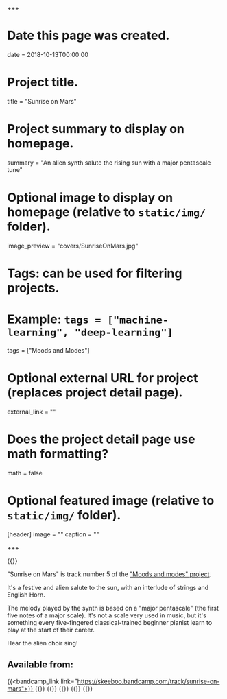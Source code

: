 +++
# Date this page was created.
date = 2018-10-13T00:00:00

# Project title.
title = "Sunrise on Mars"

# Project summary to display on homepage.
summary = "An alien synth salute the rising sun with a major pentascale tune"

# Optional image to display on homepage (relative to `static/img/` folder).
image_preview = "covers/SunriseOnMars.jpg"

# Tags: can be used for filtering projects.
# Example: `tags = ["machine-learning", "deep-learning"]`
tags = ["Moods and Modes"]

# Optional external URL for project (replaces project detail page).
external_link = ""

# Does the project detail page use math formatting?
math = false

# Optional featured image (relative to `static/img/` folder).
[header]
image = ""
caption = ""

+++

{{<bandcamp title="Sunrise On Mars" track="3616695239" link="https://skeeboo.bandcamp.com/track/sunrise-on-mars">}}

"Sunrise on Mars" is track number 5 of the ["Moods and modes" project](/music). 

It's a festive and alien salute to the sun, with an interlude of strings and English Horn.

The melody played by the synth is based on a "major pentascale" (the first five notes of a major scale). It's not a scale very used in music, but it's something every five-fingered classical-trained beginner pianist learn to play at the start of their career.  

Hear the alien choir sing!

## Available from:

{{<bandcamp_link link="https://skeeboo.bandcamp.com/track/sunrise-on-mars">}}
{{<itunes link="https://itunes.apple.com/us/album/sunrise-on-mars-single/1438969932?app=itunes&ign-mpt=uo%3D4">}}
{{<amazon link="https://www.amazon.com/gp/product/B07JDGSBPL/">}}
{{<spotify link="https://open.spotify.com/track/1vYbVFGjdrMNsbsGXTXoo1">}}
{{<deezer link="https://www.deezer.com/album/75581632">}}
{{<napster link="https://us.napster.com/artist/skeeboo/album/sunrise-on-mars">}}


